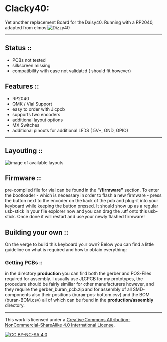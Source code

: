 # Clacky40: 

Yet another replacement Board for the Daisy40. 
Running with a RP2040, adapted from elmos:![Dizzy40](https://github.com/kb-elmo/Dizzy40)

--- 
## Status :: 
- PCBs not tested 
- silkscreen missing 
- compatibility with case not validated ( should fit however)

## Features :: 
- RP2040 
- QMK / Vial Support 
- easy to order with Jlcpcb
- supports two encoders 
- additional layout options
- MX Switches 
- additional pinouts for additional LEDS ( 5V+, GND, GPIO)

--- 

## Layouting :: 
![image of available layouts]()

## Firmware :: 
pre-compiled file for vial can be found in the **"/firmware"** section.
To enter the bootloader - which is necessary in order to flash a new firmware - press the button next to the encoder on the back of the pcb and plug-it into your keyboard while keeping the button pressed. It should show up as a regular usb-stick in your file explorer now and you can drag the .utf onto this usb-stick. Once done it will restart and use your newly flashed firmware!


## Building your own :: 

On the verge to build this keyboard your own?
Below you can find a little guideline on what is required and how to obtain everything: 

### Getting PCBs ::
in the directory **production** you can find both the gerber and POS-Files required for assembly. 
I usually use JLCPCB for my prototypes, the procedure should be fairly similiar for other manufacturers however, and they require the gerber_buran_pcb.zip and for assembly of all SMD-components also their positions (buran-pos-bottom.csv) and the BOM (buran-BOM.csv) all of which can be found in the **production/assembly** directory. 



---

This work is licensed under a
[Creative Commons Attribution-NonCommercial-ShareAlike 4.0 International License][cc-by-nc-sa].

[![CC BY-NC-SA 4.0][cc-by-nc-sa-image]][cc-by-nc-sa]

[cc-by-nc-sa]: http://creativecommons.org/licenses/by-nc-sa/4.0/
[cc-by-nc-sa-image]: https://licensebuttons.net/l/by-nc-sa/4.0/88x31.png
[cc-by-nc-sa-shield]: https://img.shields.io/badge/License-CC%20BY--NC--SA%204.0-lightgrey.svg
